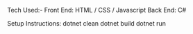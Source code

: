 Tech Used:-
  Front End: HTML / CSS / Javascript
  Back End: C#

Setup Instructions: 
  dotnet clean
  dotnet build
  dotnet run

